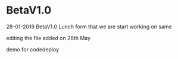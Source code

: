 # BetaV1.0
28-01-2019 BetaV1.0 Lunch form that we are start working on same

editing the file 
added on 28th May

demo for codedeploy